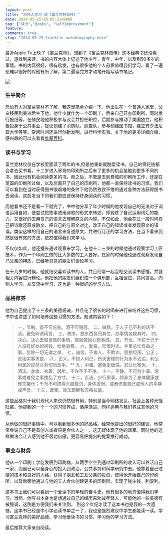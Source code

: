 ```yaml
---
layout: post
title: "向伟人学习-读《富兰克林自传》"
date: 2024-05-25T20:05:21+0800
tag: ["读书","Books", "SelfImprovement"]
feature: 
comments: true
slug: "2024-05-25-franklin-autobiography-note"
---
```


最近Apple Tv上映了《富兰克林》，想到了《富兰克林自传》这本经典书还没看过，遂找到来读。书的内容大体上记述了他少年，青年，中年，以及到50多岁的事情。书的内容很好，很有启发，也有很多他的个人品质值得我们学习，看了一遍恐难以很好的对他有所了解，第二遍读完方才动笔开始写读书笔记。

![](https://img.isming.me/image/benj-franklin.jpg)
<!--more-->

### 生平简介
恐怕有人对富兰克林不了解，我这里简单介绍一下。他出生在一个普通人家里，父亲移民到美洲后生下他，他年少就作为一个印刷工，后来自己开办印刷所，同时发行报纸等，在殖民地他积极参与议会并担任职位，后期参与推动了美国独立，他积极投身于公共事业，提议创建了消防队，巡查队，参与创建图书馆，建立宾夕法尼亚大学等等。空闲时间还进行创新发明，进行科学实验。关于他的更多详细介绍，感兴趣的可以去看看[维基百科](https://zh.wikipedia.org/wiki/%E6%9C%AC%E5%82%91%E6%98%8E%C2%B7%E5%AF%8C%E8%98%AD%E5%85%8B%E6%9E%97)。

### 读书与学习
富兰克林仅仅在学校里面读了两年的书,但是他重新就酷爱读书，自己的零花钱都会拿去买书看，十二岁进入哥哥的印刷所之后有了更多的机会接触到更多不同的书，因此也有机会阅读更多的书。而之后，不管是去到费城的印刷所工作，还是在英国的印刷所过做，以及后面开了自己的印刷所，他都一直保持读书的习惯。我们可以看到在当时获得图书很艰难的条件下他仍然孜孜不倦的通过各种方法获得图书去阅读，这启发当下的我们更应该保持终身阅读的习惯。

而他看书还不是看一下就完了，书中他分享了年少时候的他发现自己的无法对于词语运用自如，便尝试把故事使用诗歌的形式来转述，即锻炼了自己运用词汇的能力，又很好的去用自己的语言去理解原文的内容。不仅如此，他会在过一段时间自己把诗歌还原成散文，把自己的与原文对比，改正自己的错误或者发现原文的错误。类似这样的用自己的语言来复述原文，并进行订正的学习方法，在当下看来仍然是很有效的方法，依然值得我们来学习。

不仅仅如此，他还擅长通过观察来学习。在他十二三岁的时候他通过观察学习工匠技术，作为一个印刷工做的比大多数的工人要好。在家的时候他也通过观察发现自己父亲的特质，已经听哥哥的朋友们谈论学习。

在十几岁的时候，他就结交喜欢读书的人，并且经常一起互相交流读书感悟，并就相关内容进行辩论。他把他的朋友们组织成一个俱乐部，互相促进，共同提高。向别人学习，从交流中学习，这也是一种很好的学习方法。

### 品格修养
他为自己提出了十三条的美德规诫，并且花了很长的时间来进行来培养这些习惯，书中也讲述了如何培养这些习惯的方法。规诫内容如下：

> 一，节制。饭不可吃胀。酒不可喝高。
> 二，缄默。于人于己不利的话不谈。避免碎语闲言。
> 三，秩序。放东西各归其位，办事情各按其时。
> 四，决心。决心去做该做的事情，做就做到心想事成。
> 五，节俭。不花于己于人没有好处的闲钱，杜绝浪费。
> 六，勤奋。珍惜时光。手里总忙有益之事。剪除一切无谓之举。
> 七，诚信。不害人，不欺诈。思想坦荡，公正；说话实事求是。
> 八，正义。不损人利己，伤天害理的行为永不沾边，利公利民的应尽义务切勿放手。**
> 九，中庸。避免走极端。忍让化冤仇。
> 十，清洁。身体、衣着、居所，不许不干不净。
> 十一，平静。不可为小事、常事或难免之事搅乱了方寸。
> 十二，贞洁。少行房事，除非为了身体健康或传宗接代；千万不可搞得头脑昏沉，身体虚弱，或者伤害自己或他人的平静或声誉。
> 十三，谦卑。效法耶稣和苏格拉底。

这些品格对于我们现代人来说仍然很有用，特别是当今网络发达，社会上各种光怪陆离。他提到的一个一个的习惯养成，循序渐进，同样适用与我们养成其他的习惯。

从他做的很好事情中，可以看到很多他的好品格。经常他提出的很好的建议，他常常会说自己不是首创人或者只是合伙人之一，这无疑体现了他的谦卑。同时他的这样做法会让人感到他不居功自傲，更容易把提出的提案推行成功。


### 事业与财务
他从一个印刷工学徒发展到印刷商，从两手空空到通过印刷所的收入可以养活自己一家，而自己可以全身心的投入到政治，公共事务和科学研究中去。他靠着自己过硬的技术和良好的人格，获得了朋友和工友父亲的投资，使得他开始自己的印刷所，以及后面他通过与他的工人合伙创建更多的印刷所，实现了钱生钱，利滚利。

这本书上我们可以看到一个爱读书的年轻的奋斗史，他有很多的地方值得我们学习。当然，他写书本身也是想通过自己的经历来劝诫年轻人，可能他的一些美德有被强调，这倒是方便我们来关注到。
到这个年纪才读了这本书也是我的一大遗憾，这本书已经是中小学必读书单之一了，我也是强烈建议中学生都能读一读。学习富兰克林的美好品德，学习他爱读书的习惯，学习他的学习方法。

最后推荐大家亲自阅读。